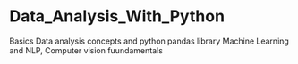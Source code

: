 # Data_Analysis_With_Python
Basics Data analysis concepts and python pandas library
Machine Learning and NLP, Computer vision fuundamentals
